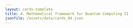 ```yaml
---
layout: cards-template
title: 4. Mathematical framework for Quantum Computing II
jsonfile: /assets/data/cards_04.json
---
```


